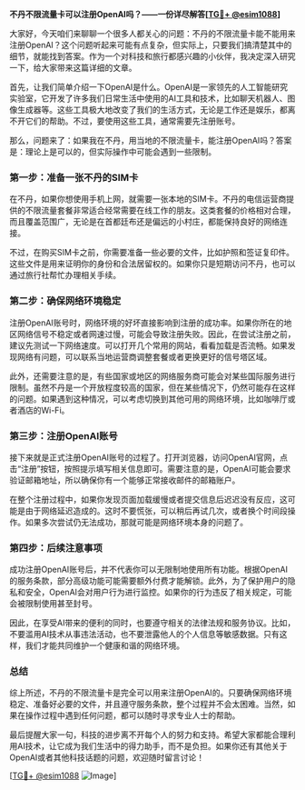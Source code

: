 **不丹不限流量卡可以注册OpenAI吗？——一份详尽解答[[TG💪+ @esim1088](https://t.me/s/esim1088)]**

大家好，今天咱们来聊聊一个很多人都关心的问题：不丹的不限流量卡能不能用来注册OpenAI？这个问题听起来可能有点复杂，但实际上，只要我们搞清楚其中的细节，就能找到答案。作为一个对科技和旅行都感兴趣的小伙伴，我决定深入研究一下，给大家带来这篇详细的文章。

首先，让我们简单介绍一下OpenAI是什么。OpenAI是一家领先的人工智能研究实验室，它开发了许多我们日常生活中使用的AI工具和技术，比如聊天机器人、图像生成器等。这些工具极大地改变了我们的生活方式，无论是工作还是娱乐，都离不开它们的帮助。不过，要使用这些工具，通常需要先注册账号。

那么，问题来了：如果我在不丹，用当地的不限流量卡，能注册OpenAI吗？答案是：理论上是可以的，但实际操作中可能会遇到一些限制。

### **第一步：准备一张不丹的SIM卡**

在不丹，如果你想使用手机上网，就需要一张本地的SIM卡。不丹的电信运营商提供的不限流量套餐非常适合经常需要在线工作的朋友。这类套餐的价格相对合理，而且覆盖范围广，无论是在首都廷布还是偏远的小村庄，都能保持良好的网络连接。

不过，在购买SIM卡之前，你需要准备一些必要的文件，比如护照和签证复印件。这些文件是用来证明你的身份和合法居留权的。如果你只是短期访问不丹，也可以通过旅行社帮忙办理相关手续。

### **第二步：确保网络环境稳定**

注册OpenAI账号时，网络环境的好坏直接影响到注册的成功率。如果你所在的地区网络信号不稳定或者网速过慢，可能会导致注册失败。因此，在尝试注册之前，建议先测试一下网络速度。可以打开几个常用的网站，看看加载是否流畅。如果发现网络有问题，可以联系当地运营商调整套餐或者更换更好的信号塔区域。

此外，还需要注意的是，有些国家或地区的网络服务商可能会对某些国际服务进行限制。虽然不丹是一个开放程度较高的国家，但在某些情况下，仍然可能存在这样的问题。如果遇到这种情况，可以考虑切换到其他可用的网络环境，比如咖啡厅或者酒店的Wi-Fi。

### **第三步：注册OpenAI账号**

接下来就是正式注册OpenAI账号的过程了。打开浏览器，访问OpenAI官网，点击“注册”按钮，按照提示填写相关信息即可。需要注意的是，OpenAI可能会要求验证邮箱地址，所以确保你有一个能够正常接收邮件的邮箱账户。

在整个注册过程中，如果你发现页面加载缓慢或者提交信息后迟迟没有反应，这可能是由于网络延迟造成的。这时不要慌张，可以稍后再试几次，或者换个时间段操作。如果多次尝试仍无法成功，那就可能是网络环境本身的问题了。

### **第四步：后续注意事项**

成功注册OpenAI账号后，并不代表你可以无限制地使用所有功能。根据OpenAI的服务条款，部分高级功能可能需要额外付费才能解锁。此外，为了保护用户的隐私和安全，OpenAI会对用户行为进行监控。如果你的行为违反了相关规定，可能会被限制使用甚至封号。

因此，在享受AI带来的便利的同时，也要遵守相关的法律法规和服务协议。比如，不要滥用AI技术从事违法活动，也不要泄露他人的个人信息等敏感数据。只有这样，我们才能共同维护一个健康和谐的网络环境。

### **总结**

综上所述，不丹的不限流量卡是完全可以用来注册OpenAI的。只要确保网络环境稳定、准备好必要的文件，并且遵守服务条款，整个过程并不会太困难。当然，如果在操作过程中遇到任何问题，都可以随时寻求专业人士的帮助。

最后提醒大家一句，科技的进步离不开每个人的努力和支持。希望大家都能合理利用AI技术，让它成为我们生活中的得力助手，而不是负担。如果你还有其他关于OpenAI或者其他科技话题的问题，欢迎随时留言讨论！

[[TG💪+ @esim1088](https://t.me/s/esim1088) ![Image](https://i.postimg.cc/4NQfJmqS/Snipaste-2025-05-13-00-14-12.png)]